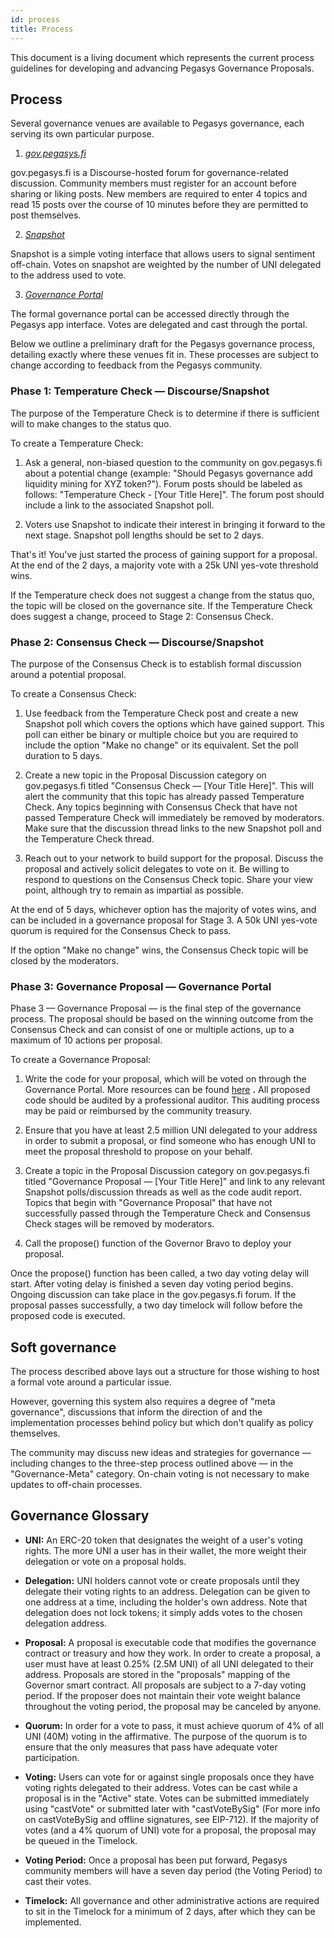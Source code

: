```yaml
---
id: process
title: Process
---
```


This document is a living document which represents the current process guidelines for developing and advancing Pegasys Governance Proposals.

## Process

Several governance venues are available to Pegasys governance, each serving its own particular purpose.

1. [_gov.pegasys.fi_](https://gov.pegasys.fi/)

gov.pegasys.fi is a Discourse-hosted forum for governance-related discussion. Community members must register for an account before sharing or liking posts. New members are required to enter 4 topics and read 15 posts over the course of 10 minutes before they are permitted to post themselves.

2. [_Snapshot_](https://snapshot.page/#/pegasys)

Snapshot is a simple voting interface that allows users to signal sentiment off-chain. Votes on snapshot are weighted by the number of UNI delegated to the address used to vote.

3. [_Governance Portal_](https://app.pegasys.fi/#/vote)

The formal governance portal can be accessed directly through the Pegasys app interface. Votes are delegated and cast through the portal.

Below we outline a preliminary draft for the Pegasys governance process, detailing exactly where these venues fit in. These processes are subject to change according to feedback from the Pegasys community.

### Phase 1: Temperature Check — Discourse/Snapshot

The purpose of the Temperature Check is to determine if there is sufficient will to make changes to the status quo.

To create a Temperature Check:

1. Ask a general, non-biased question to the community on gov.pegasys.fi about a potential change (example: &quot;Should Pegasys governance add liquidity mining for XYZ token?&quot;). Forum posts should be labeled as follows: &quot;Temperature Check - [Your Title Here]&quot;. The forum post should include a link to the associated Snapshot poll.

1. Voters use Snapshot to indicate their interest in bringing it forward to the next stage. Snapshot poll lengths should be set to 2 days.

That&#39;s it! You&#39;ve just started the process of gaining support for a proposal. At the end of the 2 days, a majority vote with a 25k UNI yes-vote threshold wins.

If the Temperature check does not suggest a change from the status quo, the topic will be closed on the governance site. If the Temperature Check does suggest a change, proceed to Stage 2: Consensus Check.

### Phase 2: Consensus Check — Discourse/Snapshot

The purpose of the Consensus Check is to establish formal discussion around a potential proposal.

To create a Consensus Check:

1. Use feedback from the Temperature Check post and create a new Snapshot poll which covers the options which have gained support. This poll can either be binary or multiple choice but you are required to include the option &quot;Make no change&quot; or its equivalent. Set the poll duration to 5 days.

1. Create a new topic in the Proposal Discussion category on gov.pegasys.fi titled &quot;Consensus Check — [Your Title Here]&quot;. This will alert the community that this topic has already passed Temperature Check. Any topics beginning with Consensus Check that have not passed Temperature Check will immediately be removed by moderators. Make sure that the discussion thread links to the new Snapshot poll and the Temperature Check thread.

1. Reach out to your network to build support for the proposal. Discuss the proposal and actively solicit delegates to vote on it. Be willing to respond to questions on the Consensus Check topic. Share your view point, although try to remain as impartial as possible.

At the end of 5 days, whichever option has the majority of votes wins, and can be included in a governance proposal for Stage 3. A 50k UNI yes-vote quorum is required for the Consensus Check to pass.

If the option &quot;Make no change&quot; wins, the Consensus Check topic will be closed by the moderators.

### Phase 3: Governance Proposal — Governance Portal

Phase 3 — Governance Proposal — is the final step of the governance process. The proposal should be based on the winning outcome from the Consensus Check and can consist of one or multiple actions, up to a maximum of 10 actions per proposal.

To create a Governance Proposal:

1. Write the code for your proposal, which will be voted on through the Governance Portal. More resources can be found [here](https://compound.finance/docs/governance#propose) **.** All proposed code should be audited by a professional auditor. This auditing process may be paid or reimbursed by the community treasury.

1. Ensure that you have at least 2.5 million UNI delegated to your address in order to submit a proposal, or find someone who has enough UNI to meet the proposal threshold to propose on your behalf.

1. Create a topic in the Proposal Discussion category on gov.pegasys.fi titled &quot;Governance Proposal — [Your Title Here]&quot; and link to any relevant Snapshot polls/discussion threads as well as the code audit report. Topics that begin with &quot;Governance Proposal&quot; that have not successfully passed through the Temperature Check and Consensus Check stages will be removed by moderators.

1. Call the propose() function of the Governor Bravo to deploy your proposal.

Once the propose() function has been called, a two day voting delay will start. After voting delay is finished a seven day voting period begins. Ongoing discussion can take place in the gov.pegasys.fi forum. If the proposal passes successfully, a two day timelock will follow before the proposed code is executed.

## Soft governance

The process described above lays out a structure for those wishing to host a formal vote around a particular issue.

However, governing this system also requires a degree of &quot;meta governance&quot;, discussions that inform the direction of and the implementation processes behind policy but which don&#39;t qualify as policy themselves.

The community may discuss new ideas and strategies for governance — including changes to the three-step process outlined above — in the &quot;Governance-Meta&quot; category. On-chain voting is not necessary to make updates to off-chain processes.

## Governance Glossary

- **UNI:** An ERC-20 token that designates the weight of a user&#39;s voting rights. The more UNI a user has in their wallet, the more weight their delegation or vote on a proposal holds.

- **Delegation:** UNI holders cannot vote or create proposals until they delegate their voting rights to an address. Delegation can be given to one address at a time, including the holder&#39;s own address. Note that delegation does not lock tokens; it simply adds votes to the chosen delegation address.

- **Proposal:** A proposal is executable code that modifies the governance contract or treasury and how they work. In order to create a proposal, a user must have at least 0.25% (2.5M UNI) of all UNI delegated to their address. Proposals are stored in the &quot;proposals&quot; mapping of the Governor smart contract. All proposals are subject to a 7-day voting period. If the proposer does not maintain their vote weight balance throughout the voting period, the proposal may be canceled by anyone.

- **Quorum:** In order for a vote to pass, it must achieve quorum of 4% of all UNI (40M) voting in the affirmative. The purpose of the quorum is to ensure that the only measures that pass have adequate voter participation.

- **Voting:** Users can vote for or against single proposals once they have voting rights delegated to their address. Votes can be cast while a proposal is in the &quot;Active&quot; state. Votes can be submitted immediately using &quot;castVote&quot; or submitted later with &quot;castVoteBySig&quot; (For more info on castVoteBySig and offline signatures, see EIP-712). If the majority of votes (and a 4% quorum of UNI) vote for a proposal, the proposal may be queued in the Timelock.

- **Voting Period:** Once a proposal has been put forward, Pegasys community members will have a seven day period (the Voting Period) to cast their votes.

- **Timelock:** All governance and other administrative actions are required to sit in the Timelock for a minimum of 2 days, after which they can be implemented.
